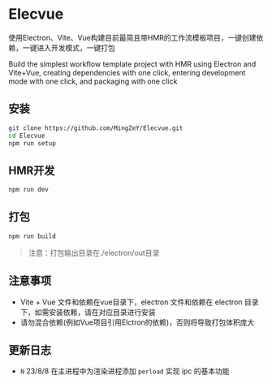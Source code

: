 # Elecvue
使用Electron、Vite、Vue构建目前最简且带HMR的工作流模板项目，一键创建依赖，一键进入开发模式，一键打包

Build the simplest workflow template project with HMR using Electron and Vite+Vue, creating dependencies with one click, entering development mode with one click, and packaging with one click

## 安装
```bash
git clone https://github.com/MingZeY/Elecvue.git
cd Elecvue
npm run setup
```

## HMR开发
```bash
npm run dev
```

## 打包
```bash
npm run build
```
> 注意：打包输出目录在./electron/out目录

## 注意事项

- Vite + Vue 文件和依赖在vue目录下，electron 文件和依赖在 electron 目录下，如需安装依赖，请在对应目录进行安装
- 请勿混合依赖(例如Vue项目引用Elctron的依赖)，否则将导致打包体积庞大

## 更新日志
- `N` 23/8/8 在主进程中为渲染进程添加 `perload` 实现 ipc 的基本功能